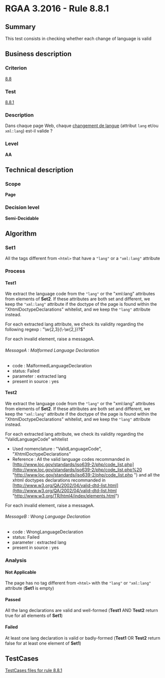 # RGAA 3.2016 - Rule 8.8.1

## Summary
This test consists in checking whether each change of language is valid

## Business description

### Criterion
[8.8](http://references.modernisation.gouv.fr/rgaa-accessibilite/2016/criteres.html#crit-8-8)

### Test
[8.8.1](http://references.modernisation.gouv.fr/rgaa-accessibilite/2016/criteres.html#test-8-8-1)

### Description
<div lang="fr">Dans chaque page Web, chaque <a href="http://references.modernisation.gouv.fr/rgaa-accessibilite/2016/glossaire.html#changement-de-langue">changement de langue</a> (attribut <code lang="en">lang</code> et/ou <code lang="en">xml:lang</code>) est-il valide&nbsp;?</div>

### Level
**AA**

## Technical description

### Scope
**Page**

### Decision level
**Semi-Decidable**

## Algorithm

### Set1

All the tags different from `<html>` that have a `"lang"` or a `"xml:lang"` attribute

### Process

#### Test1

We extract the language code from the `"lang"` or the "xml:lang"
attributes from elements of **Set2**. If these attributes are both set and
different, we keep the `"xml:lang"` attribute if the doctype of the page
is found within the "XhtmlDoctypeDeclarations" whitelist, and we keep
the `"lang"` attribute instead.

For each extracted lang attribute, we check its validity regarding the following regexp : "\\w{2,3}(\\-\\w{2,})?$"

For each invalid element, raise a messageA.

###### MessageA : Malformed Language Declaration

-   code : MalformedLanguageDeclaration
-   status: Failed
-   parameter : extracted lang
-   present in source : yes

#### Test2

We extract the language code from the `"lang"` or the "xml:lang"
attributes from elements of **Set2**. If these attributes are both set and
different, we keep the `"xml:lang"` attribute if the doctype of the page
is found within the "XhtmlDoctypeDeclarations" whitelist, and we keep
the `"lang"` attribute instead.

For each extracted lang attribute, we check its validity regarding the
"ValidLanguageCode" whitelist

-   Used nomenclature : "ValidLanguageCode", "XhtmlDoctypeDeclarations"
-   Reference : All the valid language codes recommanded in
    [http://www.loc.gov/standards/iso639-2/php/code_list.php](http://www.loc.gov/standards/iso639-2/php/code_list.php%20 "http://www.loc.gov/standards/iso639-2/php/code_list.php ")
    and all the xhtml doctypes declarations recommanded in
    [http://www.w3.org/QA/2002/04/valid-dtd-list.html](http://www.w3.org/QA/2002/04/valid-dtd-list.html "http://www.w3.org/TR/html4/index/elements.html")

For each invalid element, raise a messageA.

###### MessageB : Wrong Language Declaration

-   code : WrongLanguageDeclaration
-   status: Failed
-   parameter : extracted lang
-   present in source : yes

### Analysis

#### Not Applicable

The page has no tag different from `<html>` with the `"lang"` or `"xml:lang"` attribute (**Set1** is empty)

#### Passed

All the lang declarations are valid and well-formed (**Test1** AND **Test2** return true for all elements of **Set1**)

#### Failed

At least one lang declaration is valid or badly-formed (**Test1** OR **Test2** return false for at least one element of **Set1**)



##  TestCases

[TestCases files for rule 8.8.1](https://github.com/Asqatasun/Asqatasun/tree/develop/rules/rules-rgaa3.2016/src/test/resources/testcases/rgaa32016/Rgaa32016Rule080801/)


